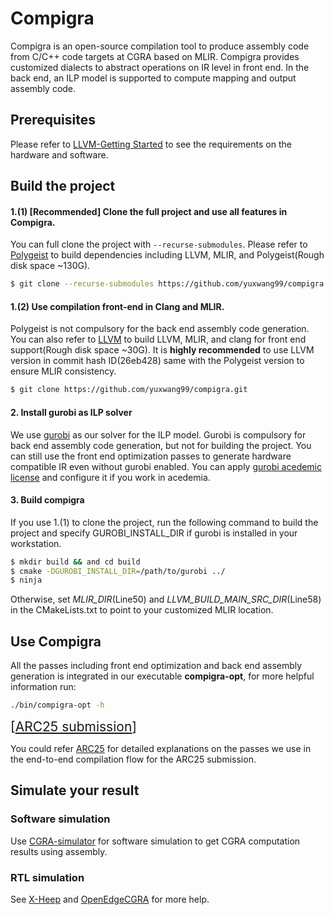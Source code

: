 # Compigra
Compigra is an open-source compilation tool to produce assembly code from C/C++ code targets at CGRA based on MLIR.
Compigra provides customized dialects to abstract operations on IR level in front end.
In the back end, an ILP model is supported to compute mapping and output assembly code.

## Prerequisites
Please refer to [LLVM-Getting Started](https://llvm.org/docs/GettingStarted.html#requirements) to see the requirements on the hardware and software.

## Build the project
#### 1.(1) [Recommended] Clone the full project and use all features in Compigra.

You can full clone the project with `--recurse-submodules`. Please refer to [Polygeist](https://github.com/llvm/Polygeist) to build dependencies including LLVM, MLIR, and Polygeist(Rough disk space ~130G).
```bash
$ git clone --recurse-submodules https://github.com/yuxwang99/compigra.git
```
#### 1.(2) Use compilation front-end in Clang and MLIR. 
Polygeist is not compulsory for the back end assembly code generation. You can also refer to [LLVM](https://llvm.org/docs/GettingStarted.html) to build LLVM, MLIR, and clang for front end support(Rough disk space ~30G). It is **highly recommended** to use LLVM version in commit hash ID(26eb428) same with the Polygeist version to ensure MLIR consistency.
```bash
$ git clone https://github.com/yuxwang99/compigra.git
```
#### 2. Install gurobi as ILP solver
We use [gurobi](https://www.gurobi.com/) as our solver for the ILP model. Gurobi is compulsory for back end assembly code generation, but not for building the project. 
You can still use the front end optimization passes to generate hardware compatible IR even without gurobi enabled.
You can apply [gurobi acedemic license](https://www.gurobi.com/academia/academic-program-and-licenses/) and configure it if you work in acedemia.

#### 3. Build compigra
If you use 1.(1) to clone the project, run the following command to build the project and specify GUROBI_INSTALL_DIR if gurobi is installed in your workstation. 
```bash
$ mkdir build && and cd build
$ cmake -DGUROBI_INSTALL_DIR=/path/to/gurobi ../
$ ninja
```
Otherwise, set *MLIR_DIR*(Line50) and *LLVM_BUILD_MAIN_SRC_DIR*(Line58) in the CMakeLists.txt to point to your customized MLIR location.

## Use Compigra
All the passes including front end optimization and back end assembly generation is integrated in our executable **compigra-opt**, for more helpful information run:
```bash
./bin/compigra-opt -h
```
<span style="font-size:1.5em;">[[ARC25 submission](./ARC25.md)]</span> 

You could refer [ARC25](./ARC25.md) for detailed explanations on the passes we use in the end-to-end compilation flow for the ARC25 submission.

## Simulate your result
### Software simulation
Use [CGRA-simulator](https://github.com/esl-epfl/ESL-CGRA-simulator) for software simulation to get CGRA computation results using assembly.
### RTL simulation
See [X-Heep](https://github.com/esl-epfl/x-heep) and [OpenEdgeCGRA](https://github.com/esl-epfl/OpenEdgeCGRA/tree/main) for more help.